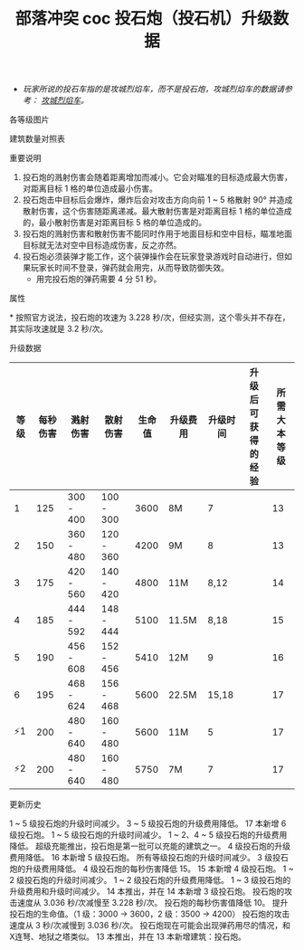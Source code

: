 ﻿---
title: "部落冲突 coc 投石炮（投石机）升级数据"
navTitle: "投石炮"
shownTitle: "投石炮（投石机）"
description: "投石炮朝射程内最近的目标发射又大又重的石块，但这些石块捆得并不牢固，它们撞击目标后会散开，对目标后方的部队造成溅射伤害。"
module: upgrade-home
imgFolder: home_buildings/030e
wiki: https://clashofclans.fandom.com/wiki/Scattershot
canonical: /upgrade/030e-Scattershot
---

- *玩家所说的投石车指的是攻城烈焰车，而不是投石炮，攻城烈焰车的数据请参考： [攻城烈焰车](/upgrade/0245-Flame-Flinger)。*

<UnitInfo :folder="$frontmatter.imgFolder" imgSrc="Scattershot6_hd.png" :imgAlt="$frontmatter.navTitle" :description="$frontmatter.description" :isSmallImg="true" />

<SmallTitle>各等级图片</SmallTitle>

<Panel>
    <UnitImgGroup title="日常状态" :folder="$frontmatter.imgFolder">
        <UnitImg imgTitle="1 级" imgSrc="Scattershot1.png" />
        <UnitImg imgTitle="2 级" imgSrc="Scattershot2.png" />
        <UnitImg imgTitle="3 级" imgSrc="Scattershot3.png" />
        <UnitImg imgTitle="4 级" imgSrc="Scattershot4.png" />
        <UnitImg imgTitle="5 级" imgSrc="Scattershot5.png" />
        <UnitImg imgTitle="6 级" imgSrc="Scattershot6.png" />
    </UnitImgGroup>
        <UnitImgGroup title="无弹药" :folder="$frontmatter.imgFolder">
        <UnitImg imgTitle="1 级" imgSrc="Scattershot1_Depleted.png" />
        <UnitImg imgTitle="2 级" imgSrc="Scattershot2_Depleted.png" />
        <UnitImg imgTitle="3 级" imgSrc="Scattershot3_Depleted.png" />
        <UnitImg imgTitle="4 级" imgSrc="Scattershot4_Depleted.png" />
        <UnitImg imgTitle="5 级" imgSrc="Scattershot5_Depleted.png" />
        <UnitImg imgTitle="6 级" imgSrc="Scattershot6_Depleted.png" />
    </UnitImgGroup>
</Panel>

<SmallTitle>建筑数量对照表</SmallTitle>

<BuildingNum>
    <BuildingNumRow title="大本等级" num="1 - 12, 13 - 17" />
    <BuildingNumRow title="建筑数量" num="     0,       2" />
</BuildingNum>

<SmallTitle>重要说明</SmallTitle>

1. 投石炮的溅射伤害会随着距离增加而减小。它会对瞄准的目标造成最大伤害，对距离目标 1 格的单位造成最小伤害。
2. 投石炮击中目标后会爆炸，爆炸后会对攻击方向向前 1 ~ 5 格散射 90° 并造成散射伤害，这个伤害随距离递减。最大散射伤害是对距离目标 1 格的单位造成的，最小散射伤害是对距离目标 5 格的单位造成的。
3. 投石炮的溅射伤害和散射伤害不能同时作用于地面目标和空中目标，瞄准地面目标就无法对空中目标造成伤害，反之亦然。
4. 投石炮必须装弹才能工作，这个装弹操作会在玩家登录游戏时自动进行，但如果玩家长时间不登录，弹药就会用完，从而导致防御失效。
    - 用完投石炮的弹药需要 4 分 51 秒。

<SmallTitle>属性</SmallTitle>

<UnitProperties>
    <UnitProperty pKey="占地面积" pValue="3×3" />
    <UnitProperty pKey="判定面积" pValue="2×2" :isJudgeSquare="true" />
    <UnitProperty pKey="伤害类型" pValue="范围伤害" />
    <UnitProperty pKey="攻击的目标" pValue="地面和空中目标" />
    <UnitProperty pKey="伤害半径" pValue="1 格" />
    <UnitProperty pKey="射程" pValue="3 ~ 10 格" />
    <UnitProperty pKey="攻速" pValue="3.2 秒/次<sup>*</sup>" />
    <UnitProperty pKey="目标切换速度" pValue="2.2 秒" />
    <UnitProperty pKey="弹药数量" pValue="90" />
</UnitProperties>

\* 按照官方说法，投石炮的攻速为 3.228 秒/次，但经实测，这个零头并不存在，其实际攻速就是 3.2 秒/次。

<SmallTitle>升级数据</SmallTitle>

<script setup>
const tableExtraInfo = [
    {
        "column": 5,
        "type": "cost",
        "gpClass": "building",
        "icon": "Gold"
    },
    {
        "column": 6,
        "type": "time",
        "gpClass": "building"
    },
    {
        "column": 7,
        "type": "exp",
        "icon": "Exp"
    }
];
</script>

<UnitTable :tableExtraInfo="tableExtraInfo">

| 等级 | 每秒伤害 |   溅射伤害  |  散射伤害  | 生命值 | 升级费用 |  升级时间  |升级后可<br>获得的经验|  所需<br>大本等级 |
| ---- |   ---   |    ---     |    ---    |   ---  |   ---   |    ----   |        ---          |       ----      |
|   1  |   125   |  300 - 400 | 100 - 300 |  3600  |     8M  |    7      |                     |        13       |
|   2  |   150   |  360 - 480 | 120 - 360 |  4200  |     9M  |    8      |                     |        13       |
|   3  |   175   |  420 - 560 | 140 - 420 |  4800  |    11M  |    8,12   |                     |        14       |
|   4  |   185   |  444 - 592 | 148 - 444 |  5100  |  11.5M  |    8,18   |                     |        15       |
|   5  |   190   |  456 - 608 | 152 - 456 |  5410  |    12M  |    9      |                     |        16       |
|   6  |   195   |  468 - 624 | 156 - 468 |  5600  |  22.5M  |   15,18   |                     |        17       |
| ⚡1  |   200   |  480 - 640 | 160 - 480 |  5600 |     11M  |    5      |                     |        17       |
| ⚡2  |   200   |  480 - 640 | 160 - 480 |  5750 |      7M  |    7      |                     |        17       |
</UnitTable>

<SmallTitle>更新历史</SmallTitle>

<Timeline>
    <TimelineItem date="2025/03/24">
        <TimelineRow>1 ~ 5 级投石炮的升级时间减少。</TimelineRow>
        <TimelineRow>3 ~ 5 级投石炮的升级费用降低。</TimelineRow>
    </TimelineItem>
    <TimelineItem date="2025/02/10">
        <TimelineRow>17 本新增 6 级投石炮。</TimelineRow>
    </TimelineItem>
    <TimelineItem date="2024/11/25">
        <TimelineRow>1 ~ 5 级投石炮的升级时间减少。</TimelineRow>
        <TimelineRow>1 ~ 2、4 ~ 5 级投石炮的升级费用降低。</TimelineRow>
    </TimelineItem>
    <TimelineItem date="2024/09/09">
        <TimelineRow>超级充能推出，投石炮是第一批可以充能的建筑之一。</TimelineRow>
    </TimelineItem>
    <TimelineItem date="2024/06/18">
        <TimelineRow>4 级投石炮的升级费用降低。</TimelineRow>
    </TimelineItem>
    <TimelineItem date="2024/02/27">
        <TimelineRow>16 本新增 5 级投石炮。</TimelineRow>
    </TimelineItem>
    <TimelineItem date="2023/12/12">
        <TimelineRow>所有等级投石炮的升级时间减少。</TimelineRow>
    </TimelineItem>
    <TimelineItem date="2023/09/28">
        <TimelineRow>3 级投石炮的升级费用降低。</TimelineRow>
        <TimelineRow>4 级投石炮的每秒伤害降低 15。</TimelineRow>
    </TimelineItem>
    <TimelineItem date="2023/06/12">
        <TimelineRow>15 本新增 4 级投石炮。</TimelineRow>
        <TimelineRow>1 ~ 2 级投石炮的升级时间减少。</TimelineRow>
        <TimelineRow>1 ~ 2 级投石炮的升级费用降低。</TimelineRow>
    </TimelineItem>
    <TimelineItem date="2022/10/10">
        <TimelineRow>1 ~ 3 级投石炮的升级费用和升级时间减少。</TimelineRow>
    </TimelineItem>
    <TimelineItem date="2021/04/12">
        <TimelineRow>14 本推出，并在 14 本新增 3 级投石炮。</TimelineRow>
    </TimelineItem>
    <TimelineItem date="2020/12/07">
        <TimelineRow>投石炮的攻击速度从 3.036 秒/次减慢至 3.228 秒/次。</TimelineRow>
        <TimelineRow>投石炮的每秒伤害值降低 10。</TimelineRow>
        <TimelineRow>提升投石炮的生命值。（1 级：3000 → 3600，2 级：3500 → 4200）</TimelineRow>
    </TimelineItem>    
    <TimelineItem date="2020/06/22">
        <TimelineRow>投石炮的攻击速度从 3 秒/次减慢到 3.036 秒/次。</TimelineRow>
        <TimelineRow>投石炮现在可能会出现弹药用尽的情况，和X连弩、地狱之塔类似。</TimelineRow>
    </TimelineItem>       
    <TimelineItem date="2019/12/09">
        <TimelineRow>13 本推出，并在 13 本新增建筑：投石炮。</TimelineRow>
    </TimelineItem>
    <TimelineItem :historyBottom="true" />
</Timeline>